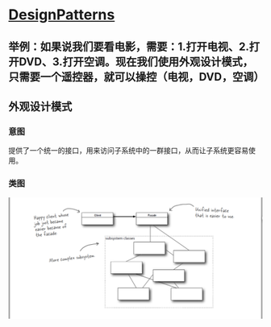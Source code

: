 # [DesignPatterns](../../../../../README.md)

## 举例：如果说我们要看电影，需要：1.打开电视、2.打开DVD、3.打开空调。现在我们使用外观设计模式，只需要一个遥控器，就可以操控（电视，DVD，空调）

## 外观设计模式

### 意图
提供了一个统一的接口，用来访问子系统中的一群接口，从而让子系统更容易使用。

### 类图

![Image text](../../../../../img/外观设计模式.png)
